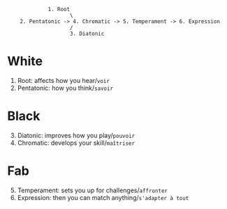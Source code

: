                  1. Root
                        \
        2. Pentatonic -> 4. Chromatic -> 5. Temperament -> 6. Expression
                        /
                        3. Diatonic 

# White
1. Root: affects how you hear/`voir`  
2. Pentatonic: how you think/`savoir`  

# Black
3. Diatonic: improves how you play/`pouvoir`  
4. Chromatic: develops your skill/`maîtriser`

# Fab
5. Temperament: sets you up for challenges/`affronter`
6. Expression: then you can match anything/`s'adapter à tout`
